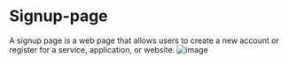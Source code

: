 # Signup-page
A signup page is a web page that allows users to create a new account or register for a service, application, or website.
![image](https://user-images.githubusercontent.com/113841536/230791260-8dc9d441-15c4-4dd2-ac11-dc2ed1ee1348.png)
